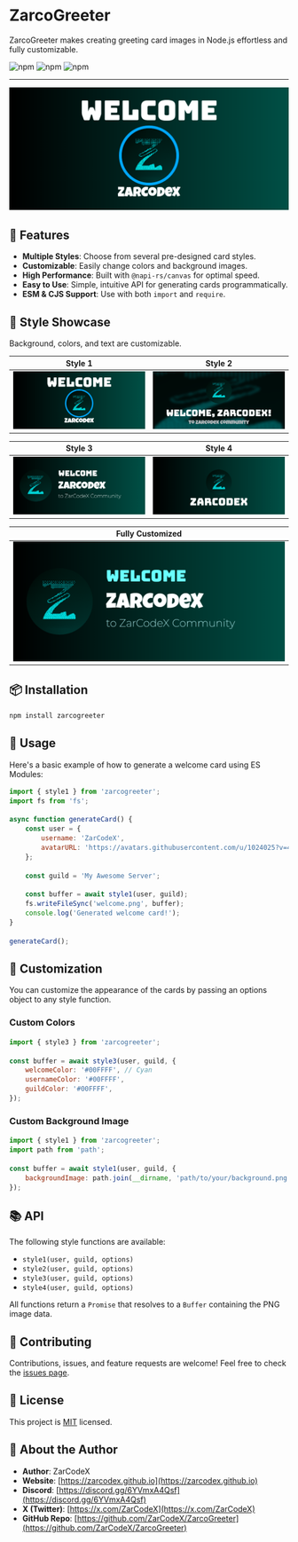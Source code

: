 # ZarcoGreeter

ZarcoGreeter makes creating greeting card images in Node.js effortless and fully customizable.

![npm](https://img.shields.io/npm/v/zarcogreeter?style=for-the-badge) ![npm](https://img.shields.io/npm/l/zarcogreeter?style=for-the-badge) ![npm](https://img.shields.io/npm/dt/zarcogreeter?style=for-the-badge)

---

![Example Card](assets/images/welcome-style1-basic.png)

## 🌟 Features

- **Multiple Styles**: Choose from several pre-designed card styles.
- **Customizable**: Easily change colors and background images.
- **High Performance**: Built with `@napi-rs/canvas` for optimal speed.
- **Easy to Use**: Simple, intuitive API for generating cards programmatically.
- **ESM & CJS Support**: Use with both `import` and `require`.

## 🎨 Style Showcase

Background, colors, and text are customizable.

| Style 1 | Style 2 |
| :---: | :---: |
| ![Style 1](assets/images/welcome-style1-basic.png) | ![Style 2](assets/images/welcome-style2-basic.png) |

| Style 3 | Style 4 |
| :---: | :---: |
| ![Style 3](assets/images/welcome-style3-basic.png) | ![Style 4](assets/images/welcome-style4-basic.png) |

| Fully Customized |
| :---: |
| ![Customized](assets/images/welcome-style3-fully-custom.png) |

## 📦 Installation

```bash
npm install zarcogreeter
```

## 🚀 Usage

Here's a basic example of how to generate a welcome card using ES Modules:

```javascript
import { style1 } from 'zarcogreeter';
import fs from 'fs';

async function generateCard() {
    const user = {
        username: 'ZarCodeX',
        avatarURL: 'https://avatars.githubusercontent.com/u/1024025?v=4',
    };

    const guild = 'My Awesome Server';

    const buffer = await style1(user, guild);
    fs.writeFileSync('welcome.png', buffer);
    console.log('Generated welcome card!');
}

generateCard();
```

## 🎨 Customization

You can customize the appearance of the cards by passing an options object to any style function.

### Custom Colors

```javascript
import { style3 } from 'zarcogreeter';

const buffer = await style3(user, guild, {
    welcomeColor: '#00FFFF', // Cyan
    usernameColor: '#00FFFF',
    guildColor: '#00FFFF',
});
```

### Custom Background Image

```javascript
import { style1 } from 'zarcogreeter';
import path from 'path';

const buffer = await style1(user, guild, {
    backgroundImage: path.join(__dirname, 'path/to/your/background.png'),
});
```

## 📚 API

The following style functions are available:

- `style1(user, guild, options)`
- `style2(user, guild, options)`
- `style3(user, guild, options)`
- `style4(user, guild, options)`

All functions return a `Promise` that resolves to a `Buffer` containing the PNG image data.

## 🤝 Contributing

Contributions, issues, and feature requests are welcome! Feel free to check the [issues page](https://github.com/ZarCodeX/ZarcoGreeter/issues).

## 📝 License

This project is [MIT](LICENSE) licensed.

## 👤 About the Author

- **Author**: ZarCodeX
- **Website**: [https://zarcodex.github.io](https://zarcodex.github.io)
- **Discord**: [https://discord.gg/6YVmxA4Qsf](https://discord.gg/6YVmxA4Qsf)
- **X (Twitter)**: [https://x.com/ZarCodeX](https://x.com/ZarCodeX)
- **GitHub Repo**: [https://github.com/ZarCodeX/ZarcoGreeter](https://github.com/ZarCodeX/ZarcoGreeter)
